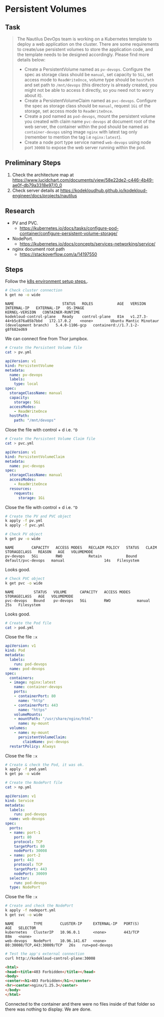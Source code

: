 # Persistent Volumes

## Task

> The Nautilus DevOps team is working on a Kubernetes template to deploy a web application on the cluster. There are some requirements to create/use persistent volumes to store the application code, and the template needs to be designed accordingly. Please find more details below:
>
> * Create a PersistentVolume named as `pv-devops`. Configure the spec as storage class should be `manual`, set capacity to `5Gi`, set access mode to `ReadWriteOnce`, volume type should be `hostPath` and set path to `/mnt/devops` (this directory is already created, you might not be able to access it directly, so you need not to worry about it).
> * Create a PersistentVolumeClaim named as `pvc-devops`. Configure the spec as storage class should be `manual`, request `1Gi` of the storage, set access mode to `ReadWriteOnce`.
> * Create a pod named as `pod-devops`, mount the persistent volume you created with claim name `pvc-devops` at document root of the web server, the container within the pod should be named as `container-devops` using image `nginx` with latest tag only (remember to mention the tag i.e `nginx:latest`).
> * Create a node port type service named `web-devops` using node port `30008` to expose the web server running within the pod.


## Preliminary Steps

1. Check the architecture map at <https://www.lucidchart.com/documents/view/58e22de2-c446-4b49-ae0f-db79a3318e97/0_0>
2. Check server details at <https://kodekloudhub.github.io/kodekloud-engineer/docs/projects/nautilus>

## Research

* PV and PVC.
  * https://kubernetes.io/docs/tasks/configure-pod-container/configure-persistent-volume-storage/
* NodePort.
  * https://kubernetes.io/docs/concepts/services-networking/service/
* nginx document root path
  * https://stackoverflow.com/a/14197550

## Steps

Follow the [k8s environment setup steps.](setup-k8s-env.md).

```bash
# Check cluster connection
k get no -o wide
```

```
NAME                      STATUS   ROLES           AGE   VERSION                     INTERNAL-IP   EXTERNAL-IP   OS-IMAGE                                      KERNEL-VERSION   CONTAINER-RUNTIME
kodekloud-control-plane   Ready    control-plane   81m   v1.27.3-44+b5c876a05b7bbd   172.17.0.2    <none>        Ubuntu Mantic Minotaur (development branch)   5.4.0-1106-gcp   containerd://1.7.1-2-g8f682ed69
```

We can connect fine from Thor jumpbox.

```bash
# Create the Persistent Volume file
cat > pv.yml
```

```yaml
apiVersion: v1
kind: PersistentVolume
metadata:
  name: pv-devops
  labels:
    type: local
spec:
  storageClassName: manual
  capacity:
    storage: 5Gi
  accessModes:
    - ReadWriteOnce
  hostPath:
    path: "/mnt/devops"
```

Close the file with control + d i.e. `^D`


```bash
# Create the Persistent Volume Claim file
cat > pvc.yml
```

```yaml
apiVersion: v1
kind: PersistentVolumeClaim
metadata:
  name: pvc-devops
spec:
  storageClassName: manual
  accessModes:
    - ReadWriteOnce
  resources:
    requests:
      storage: 1Gi
```

Close the file with control + d i.e. `^D`

```bash
# Create the PV and PVC object
k apply -f pv.yml
k apply -f pvc.yml

# Check PV object
k get pv -o wide
```

```
NAME        CAPACITY   ACCESS MODES   RECLAIM POLICY   STATUS   CLAIM                STORAGECLASS   REASON   AGE   VOLUMEMODE
pv-devops   5Gi        RWO            Retain           Bound    default/pvc-devops   manual                  14s   Filesystem
```

Looks good.

```bash
# Check PVC object
k get pvc -o wide
```

```
NAME         STATUS   VOLUME      CAPACITY   ACCESS MODES   STORAGECLASS   AGE   VOLUMEMODE
pvc-devops   Bound    pv-devops   5Gi        RWO            manual         25s   Filesystem
```

Looks good.

```bash
# Create the Pod file
cat > pod.yml
```

Close the file `:x`

```yaml
apiVersion: v1
kind: Pod
metadata:
  labels:
    run: pod-devops
  name: pod-devops
spec:
  containers:
  - image: nginx:latest
    name: container-devops
    ports:
    - containerPort: 80
      name: "http"
    - containerPort: 443
      name: "https"
    volumeMounts:
    - mountPath: "/usr/share/nginx/html"
      name: my-mount
  volumes:
    - name: my-mount
      persistentVolumeClaim:
        claimName: pvc-devops
  restartPolicy: Always
```

Close the file `:x`

```bash
# Create & check the Pod, it was ok.
k apply -f pod.yaml
k get po -o wide

# Create the NodePort file
cat > np.yml
```

```yaml
apiVersion: v1
kind: Service
metadata:
  labels:
    run: pod-devops
  name: web-devops
spec:
  ports:
  - name: port-1
    port: 80
    protocol: TCP
    targetPort: 80
    nodePort: 30008
  - name: port-2
    port: 443
    protocol: TCP
    targetPort: 443
    nodePort: 30009
  selector:
    run: pod-devops
  type: NodePort
```

Close the file `:x`

```bash
# Create and check the NodePort
k apply -f nodeport.yml
k get svc -o wide
```

```
NAME         TYPE        CLUSTER-IP     EXTERNAL-IP   PORT(S)                      AGE   SELECTOR
kubernetes   ClusterIP   10.96.0.1      <none>        443/TCP                      88m   <none>
web-devops   NodePort    10.96.141.67   <none>        80:30008/TCP,443:30009/TCP   26s   run=pod-devops
```

```bash
# Test the app's external connection
curl http://kodekloud-control-plane:30008
```

```html
<html>
<head><title>403 Forbidden</title></head>
<body>
<center><h1>403 Forbidden</h1></center>
<hr><center>nginx/1.25.3</center>
</body>
</html>
```

Connected to the container and there were no files inside of that folder so there was nothing to display. We are done.
